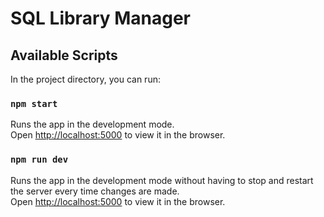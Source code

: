 # SQL Library Manager
 
## Available Scripts

In the project directory, you can run:

### `npm start`

Runs the app in the development mode.<br>
Open [http://localhost:5000](http://localhost:5000) to view it in the browser.

### `npm run dev`

Runs the app in the development mode without having to stop and restart the server every time changes are made. <br>
Open [http://localhost:5000](http://localhost:5000) to view it in the browser.